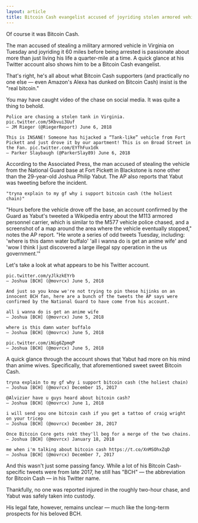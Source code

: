 ```yaml
---
layout: article
title: Bitcoin Cash evangelist accused of joyriding stolen armored vehicle in Virginia
---
```



Of course it was Bitcoin Cash. 

The man accused of stealing a military armored vehicle in Virginia on Tuesday and joyriding it 60 miles before being arrested is passionate about more than just living his life a quarter-mile at a time. A quick glance at his Twitter account also shows him to be a Bitcoin Cash evangelist. 

That's right, he's all about what Bitcoin Cash supporters (and practically no one else — even Amazon's Alexa has dunked on Bitcoin Cash)  insist is the "real bitcoin."   

You may have caught video of the chase on social media. It was quite a thing to behold. 

```
Police are chasing a stolen tank in Virginia. pic.twitter.com/5Kbvui3Uuf
— JM Rieger (@RiegerReport) June 6, 2018

This is INSANE! Someone has hijacked a “Tank-like” vehicle from Fort Pickett and just drove it by our apartment! This is on Broad Street in the Fan. pic.twitter.com/EYfhFux1dk
— Parker Slaybaugh (@ParkerSlay89) June 6, 2018
```

According to the Associated Press, the man accused of stealing the vehicle from the National Guard base at Fort Pickett in Blackstone is none other than the 29-year-old Joshua Philip Yabut. The AP also reports that Yabut was tweeting before the incident. 

```
"tryna explain to my gf why i support bitcoin cash (the holiest chain)"
```

"Hours before the vehicle drove off the base, an account confirmed by the Guard as Yabut's tweeted a Wikipedia entry about the M113 armored personnel carrier, which is similar to the M577 vehicle police chased, and a screenshot of a map around the area where the vehicle eventually stopped," notes the AP report. "He wrote a series of odd tweets Tuesday, including: 'where is this damn water buffalo' 'all i wanna do is get an anime wife' and 'wow I think I just discovered a large illegal spy operation in the us government.'"

Let's take a look at what appears to be his Twitter account. 

```
pic.twitter.com/yJlkzkEYrb
— Joshua [BCH] (@movrcx) June 5, 2018

And just so you know we're not trying to pin these hijinks on an innocent BCH fan, here are a bunch of the tweets the AP says were confirmed by the National Guard to have come from his account. 

all i wanna do is get an anime wife
— Joshua [BCH] (@movrcx) June 5, 2018

where is this damn water buffalo
— Joshua [BCH] (@movrcx) June 5, 2018

pic.twitter.com/iNig6ZpmqP
— Joshua [BCH] (@movrcx) June 5, 2018
```

A quick glance through the account shows that Yabut had more on his mind than anime wives. Specifically, that aforementioned sweet sweet Bitcoin Cash.

```
tryna explain to my gf why i support bitcoin cash (the holiest chain)
— Joshua [BCH] (@movrcx) December 15, 2017

@Alvizier have u guys heard about bitcoin cash?
— Joshua [BCH] (@movrcx) June 1, 2018

i will send you one bitcoin cash if you get a tattoo of craig wright on your tricep
— Joshua [BCH] (@movrcx) December 28, 2017

Once Bitcoin Core gets rekt they'll beg for a merge of the two chains.
— Joshua [BCH] (@movrcx) January 18, 2018

me when i'm talking about bitcoin cash https://t.co/XnMSOhxZqD
— Joshua [BCH] (@movrcx) December 7, 2017
```

And this wasn't just some passing fancy. While a lot of his Bitcoin Cash-specific tweets were from late 2017, he still has "BCH" — the abbreviation for Bitcoin Cash — in his Twitter name. 

Thankfully, no one was reported injured in the roughly two-hour chase, and Yabut was safely taken into custody. 

His legal fate, however, remains unclear — much like the long-term prospects for his beloved BCH.
